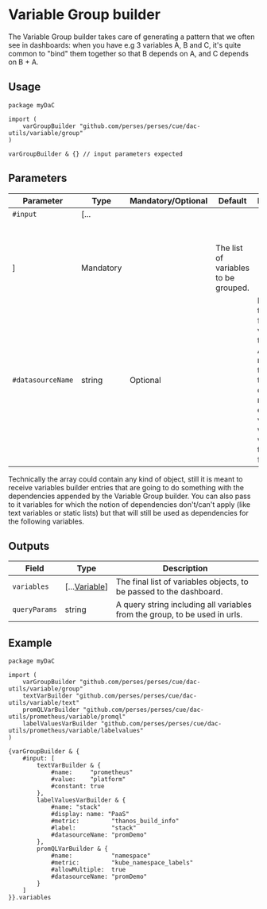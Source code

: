 # Variable Group builder

The Variable Group builder takes care of generating a pattern that we often see in dashboards: when you have e.g 3 variables A, B and C, it's quite common to "bind" them together so that B depends on A, and C depends on B + A.

## Usage

```cue
package myDaC

import (
	varGroupBuilder "github.com/perses/perses/cue/dac-utils/variable/group"
)

varGroupBuilder & {} // input parameters expected
```

## Parameters

| Parameter         | Type      | Mandatory/Optional | Default                              | Description                                                                                                                                                             |
|-------------------|-----------|--------------------|--------------------------------------|-------------------------------------------------------------------------------------------------------------------------------------------------------------------------|
| `#input`          | [...      |                    |                                      |                                                                                                                                                                         |
|                   |           |                    |                                      |                                                                                                                                                                         |
|                   |           |                    |                                      |                                                                                                                                                                         |
|                   |           |                    |                                      |                                                                                                                                                                         |
| <var builder="">  |           |                    |                                      |                                                                                                                                                                         |
|                   |           |                    |                                      |                                                                                                                                                                         |
|                   |           |                    |                                      |                                                                                                                                                                         |
|                   |           |                    |                                      |                                                                                                                                                                         |
| ]                 | Mandatory |                    | The list of variables to be grouped. |                                                                                                                                                                         |
| `#datasourceName` | string    | Optional           |                                      | Datasource to be used for all the variables of this group. Avoids the necessity to provide the datasource name for each variable when you want to use the same for all. |

Technically the array could contain any kind of object, still it is meant to receive variables builder entries that are going to do something with the dependencies appended by the Variable Group builder.
You can also pass to it variables for which the notion of dependencies don't/can't apply (like text variables or static lists) but that will still be used as dependencies for the following variables.

## Outputs

| Field         | Type                                                             | Description                                                                |
|---------------|------------------------------------------------------------------|----------------------------------------------------------------------------|
| `variables`   | [...[Variable](../../../api/variable.md#variable-specification)] | The final list of variables objects, to be passed to the dashboard.        |
| `queryParams` | string                                                           | A query string including all variables from the group, to be used in urls. |

## Example

```cue
package myDaC

import (
	varGroupBuilder "github.com/perses/perses/cue/dac-utils/variable/group"
	textVarBuilder "github.com/perses/perses/cue/dac-utils/variable/text"
	promQLVarBuilder "github.com/perses/perses/cue/dac-utils/prometheus/variable/promql"
	labelValuesVarBuilder "github.com/perses/perses/cue/dac-utils/prometheus/variable/labelvalues"
)

{varGroupBuilder & {
	#input: [
		textVarBuilder & {
			#name:     "prometheus"
			#value:    "platform"
			#constant: true
		},
		labelValuesVarBuilder & {
			#name: "stack"
			#display: name: "PaaS"
			#metric:         "thanos_build_info"
			#label:          "stack"
			#datasourceName: "promDemo"
		},
		promQLVarBuilder & {
			#name:           "namespace"
			#metric:         "kube_namespace_labels"
			#allowMultiple:  true
			#datasourceName: "promDemo"
		}
	]
}}.variables
```
